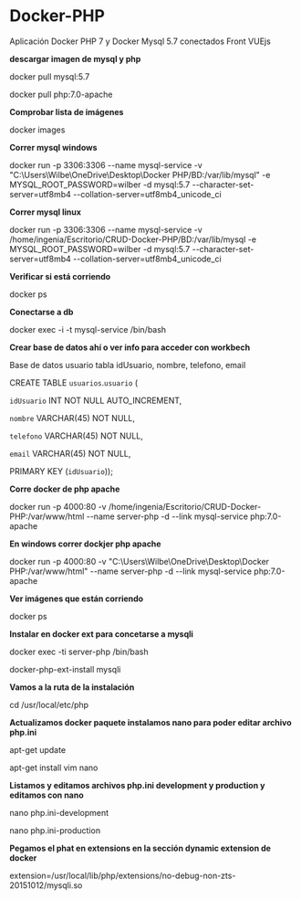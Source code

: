 # Docker-PHP

Aplicación Docker PHP 7 y Docker Mysql 5.7 conectados Front VUEjs

**descargar imagen de mysql y php**

docker pull mysql:5.7

docker pull php:7.0-apache

**Comprobar lista de imágenes**

docker images

**Correr mysql windows**

docker run -p 3306:3306 --name mysql-service -v &quot;C:\Users\Wilbe\OneDrive\Desktop\Docker PHP/BD:/var/lib/mysql&quot; -e MYSQL\_ROOT\_PASSWORD=wilber -d mysql:5.7 --character-set-server=utf8mb4 --collation-server=utf8mb4\_unicode\_ci

**Correr mysql linux**

docker run -p 3306:3306 --name mysql-service -v /home/ingenia/Escritorio/CRUD-Docker-PHP/BD:/var/lib/mysql -e MYSQL\_ROOT\_PASSWORD=wilber -d mysql:5.7 --character-set-server=utf8mb4 --collation-server=utf8mb4\_unicode\_ci

**Verificar si está corriendo**

docker ps

**Conectarse a db**

docker exec -i -t mysql-service /bin/bash

**Crear base de datos ahí o ver info para acceder con workbech**

Base de datos usuario tabla idUsuario, nombre, telefono, email

CREATE TABLE `usuarios`.`usuario` (

`idUsuario` INT NOT NULL AUTO\_INCREMENT,

`nombre` VARCHAR(45) NOT NULL,

`telefono` VARCHAR(45) NOT NULL,

`email` VARCHAR(45) NOT NULL,

PRIMARY KEY (`idUsuario`));

**Corre docker de php apache**

docker run -p 4000:80 -v /home/ingenia/Escritorio/CRUD-Docker-PHP:/var/www/html --name server-php -d --link mysql-service php:7.0-apache

**En windows correr dockjer php apache**

docker run -p 4000:80 -v &quot;C:\Users\Wilbe\OneDrive\Desktop\Docker PHP:/var/www/html&quot; --name server-php -d --link mysql-service php:7.0-apache

**Ver imágenes que están corriendo**

docker ps

**Instalar en docker ext para concetarse a mysqli**

docker exec -ti server-php /bin/bash

docker-php-ext-install mysqli

**Vamos a la ruta de la instalación**

cd /usr/local/etc/php

**Actualizamos docker paquete instalamos nano para poder editar archivo php.ini**

apt-get update

apt-get install vim nano

**Listamos y editamos archivos php.ini development y production y editamos con nano**

nano php.ini-development

nano php.ini-production

**Pegamos el phat en extensions en la sección dynamic extension de docker**

extension=/usr/local/lib/php/extensions/no-debug-non-zts-20151012/mysqli.so